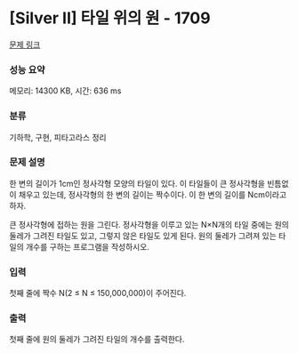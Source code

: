 # [Silver II] 타일 위의 원 - 1709 

[문제 링크](https://www.acmicpc.net/problem/1709) 

### 성능 요약

메모리: 14300 KB, 시간: 636 ms

### 분류

기하학, 구현, 피타고라스 정리

### 문제 설명

<p>한 변의 길이가 1cm인 정사각형 모양의 타일이 있다. 이 타일들이 큰 정사각형을 빈틈없이 채우고 있는데, 정사각형의 한 변의 길이는 짝수이다. 이 한 변의 길이를 Ncm이라고 하자.</p>

<p>큰 정사각형에 접하는 원을 그린다. 정사각형을 이루고 있는 N×N개의 타일 중에는 원의 둘레가 그려진 타일도 있고, 그렇지 않은 타일도 있게 된다. 원의 둘레가 그려져 있는 타일의 개수를 구하는 프로그램을 작성하시오.</p>

### 입력 

 <p>첫째 줄에 짝수 N(2 ≤ N ≤ 150,000,000)이 주어진다.</p>

### 출력 

 <p>첫째 줄에 원의 둘레가 그려진 타일의 개수를 출력한다.</p>

